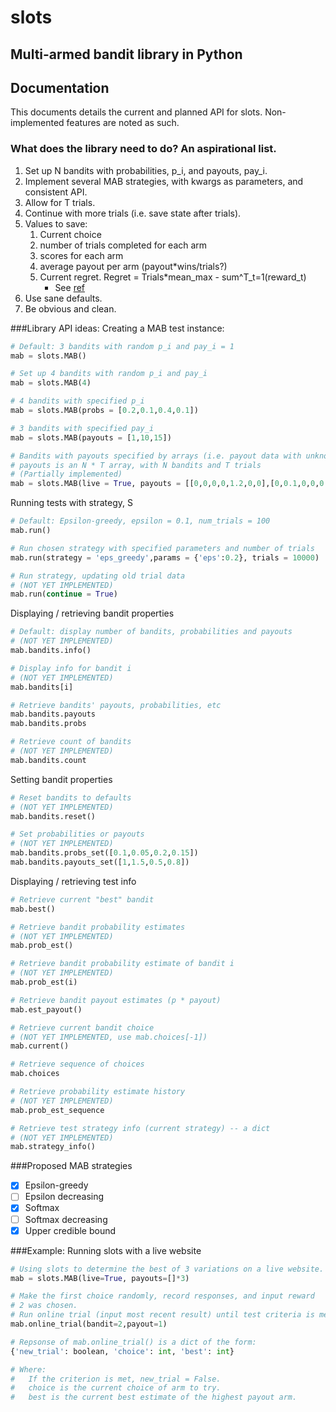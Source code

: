 # slots
## Multi-armed bandit library in Python

## Documentation
This documents details the current and planned API for slots. Non-implemented features are noted as such.

### What does the library need to do? An aspirational list.
1. Set up N bandits with probabilities, p_i, and payouts, pay_i.
2. Implement several MAB strategies, with kwargs as parameters, and consistent API.
3. Allow for T trials.
4. Continue with more trials (i.e. save state after trials).
5. Values to save:
    1. Current choice
    2. number of trials completed for each arm
    3. scores for each arm
    4. average payout per arm (payout*wins/trials?)
    5. Current regret.  Regret = Trials*mean_max - sum^T_t=1(reward_t)
        - See [ref](http://research.microsoft.com/en-us/um/people/sebubeck/SurveyBCB12.pdf)
6. Use sane defaults.
7. Be obvious and clean.

###Library API ideas:
Creating a MAB test instance:

```Python
# Default: 3 bandits with random p_i and pay_i = 1
mab = slots.MAB()

# Set up 4 bandits with random p_i and pay_i
mab = slots.MAB(4)

# 4 bandits with specified p_i
mab = slots.MAB(probs = [0.2,0.1,0.4,0.1])

# 3 bandits with specified pay_i
mab = slots.MAB(payouts = [1,10,15])

# Bandits with payouts specified by arrays (i.e. payout data with unknown probabilities)
# payouts is an N * T array, with N bandits and T trials
# (Partially implemented)
mab = slots.MAB(live = True, payouts = [[0,0,0,0,1.2,0,0],[0,0.1,0,0,0.1,0.1,0]]
```

Running tests with strategy, S

```Python
# Default: Epsilon-greedy, epsilon = 0.1, num_trials = 100
mab.run()

# Run chosen strategy with specified parameters and number of trials
mab.run(strategy = 'eps_greedy',params = {'eps':0.2}, trials = 10000)

# Run strategy, updating old trial data
# (NOT YET IMPLEMENTED)
mab.run(continue = True)
```

Displaying / retrieving bandit properties

```Python
# Default: display number of bandits, probabilities and payouts
# (NOT YET IMPLEMENTED)
mab.bandits.info()

# Display info for bandit i
# (NOT YET IMPLEMENTED)
mab.bandits[i]

# Retrieve bandits' payouts, probabilities, etc
mab.bandits.payouts
mab.bandits.probs

# Retrieve count of bandits
# (NOT YET IMPLEMENTED)
mab.bandits.count
```

Setting bandit properties

```Python
# Reset bandits to defaults
# (NOT YET IMPLEMENTED)
mab.bandits.reset()

# Set probabilities or payouts
# (NOT YET IMPLEMENTED)
mab.bandits.probs_set([0.1,0.05,0.2,0.15])
mab.bandits.payouts_set([1,1.5,0.5,0.8])
```

Displaying / retrieving test info

```Python
# Retrieve current "best" bandit
mab.best()

# Retrieve bandit probability estimates
# (NOT YET IMPLEMENTED)
mab.prob_est()

# Retrieve bandit probability estimate of bandit i
# (NOT YET IMPLEMENTED)
mab.prob_est(i)

# Retrieve bandit payout estimates (p * payout)
mab.est_payout()

# Retrieve current bandit choice
# (NOT YET IMPLEMENTED, use mab.choices[-1])
mab.current()

# Retrieve sequence of choices
mab.choices

# Retrieve probability estimate history
# (NOT YET IMPLEMENTED)
mab.prob_est_sequence

# Retrieve test strategy info (current strategy) -- a dict
# (NOT YET IMPLEMENTED)
mab.strategy_info()
```

###Proposed MAB strategies
- [x] Epsilon-greedy
- [ ] Epsilon decreasing
- [x] Softmax
- [ ] Softmax decreasing
- [x] Upper credible bound

###Example: Running slots with a live website
```Python
# Using slots to determine the best of 3 variations on a live website.
mab = slots.MAB(live=True, payouts=[]*3)

# Make the first choice randomly, record responses, and input reward
# 2 was chosen.
# Run online trial (input most recent result) until test criteria is met.
mab.online_trial(bandit=2,payout=1)

# Repsonse of mab.online_trial() is a dict of the form:
{'new_trial': boolean, 'choice': int, 'best': int}

# Where:
#   If the criterion is met, new_trial = False.
#   choice is the current choice of arm to try.
#   best is the current best estimate of the highest payout arm.
```
